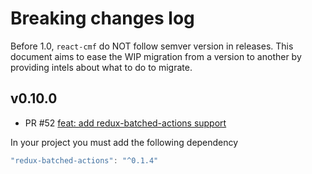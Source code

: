 # Breaking changes log

Before 1.0, `react-cmf` do NOT follow semver version in releases.
This document aims to ease the WIP migration from a version to another by providing intels about what to do to migrate.

## v0.10.0

* PR #52 [feat: add redux-batched-actions support](https://github.com/Talend/react-cmf/pull/52)

In your project you must add the following dependency

```javascript
"redux-batched-actions": "^0.1.4"
```

